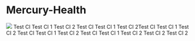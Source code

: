 # Mercury-Health
[<img src="https://srinidhikn.visualstudio.com/_apis/public/build/definitions/afd44333-0ba9-418f-97d3-6124ae30d1ae/28/badge"/>](https://srinidhikn.visualstudio.com/MercuryHealth/_build/index?definitionId=28)
Test CI
Test CI 1
Test CI 2
Test CI
Test CI 1
Test CI 2Test CI
Test CI 1
Test CI 2
Test CI
Test CI 1
Test CI 2
Test CI
Test CI 1
Test CI 2
Test CI 2
Test CI 2

